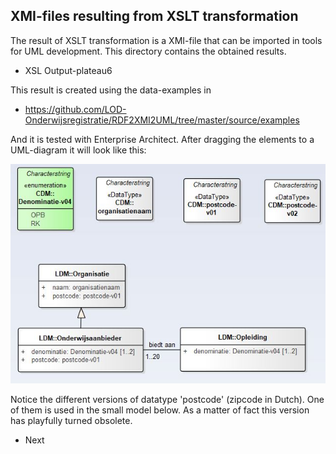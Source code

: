 ## XMI-files resulting from XSLT transformation

The result of XSLT transformation is a XMI-file that can be imported in tools for UML development.  This directory contains the obtained results.

* XSL Output-plateau6

This result is created using the data-examples in 
  - https://github.com/LOD-Onderwijsregistratie/RDF2XMI2UML/tree/master/source/examples

And it is tested with Enterprise Architect.  After dragging the elements to a UML-diagram it will look like this:

![]( https://github.com/LOD-Onderwijsregistratie/LOD2XMI/blob/master/source/xmi/figuur03.JPG "figure 3. result basic")

Notice the different versions of datatype 'postcode' (zipcode in Dutch). One of them is used in the small model below. As a matter of fact this version has playfully turned obsolete. 


* Next
